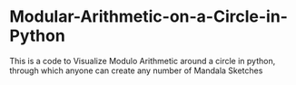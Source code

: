 # Modular-Arithmetic-on-a-Circle-in-Python
This is a code to Visualize Modulo Arithmetic around a circle in python, through which anyone can create any number of Mandala Sketches
